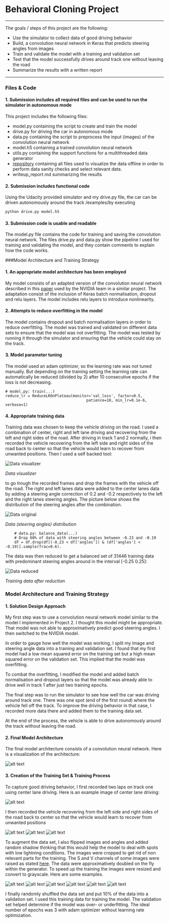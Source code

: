 # Behavioral Cloning Project
---

The goals / steps of this project are the following:

* Use the simulator to collect data of good driving behavior
* Build, a convolution neural network in Keras that predicts steering angles from images
* Train and validate the model with a training and validation set
* Test that the model successfully drives around track one without leaving the road
* Summarize the results with a written report


[//]: # (Image References)

[data_original]: ./examples/data_original.png "Data original"
[data_balanced]: ./examples/data_balanced.png "Data reduced"
[data_visualizer]: ./examples/data_visualizer.png "Data visualizer"
[cnn]: ./examples/cnn.png "CNN"
[center_lane]: ./examples/center_lane.png "Center lane driving"
[left]: ./examples/left.jpg "Recovery right to left (left camera)"
[center]: ./examples/center.jpg "Recovery right to left (center camera)"
[right]: ./examples/right.jpg "Recovery right to left (right camera)"

[fs]: ./examples/frame_shadow.png  "Image with shadow"
[fsf]: ./examples/frame_shadow_flipped.png "Image with shadow flipped"
[fsbw]: ./examples/frame_shadow_bw.png "Image with shadow grayscaled"
[fsfbw]: ./examples/frame_shadow_flipped_bw.png "Image with shadow grayscaled and flipped"
[fa]: ./examples/frame_adjusted_sv.png "Image with raised S and V values"
[fabw]: ./examples/frame_adjusted_bw.png "Image with raised S and V values grayscaled"

---
### Files & Code

#### 1. Submission includes all required files and can be used to run the simulator in autonomous mode

This project includes the following files:

* model.py containing the script to create and train the model
* drive.py for driving the car in autonomous mode
* data.py containing the script to preprocess the input (images) of the convolution neural network
* model.h5 containing a trained convolution neural network 
* utils.py containing the support functions for a multithreaded data generator
* [repository](https://github.com/ValeryToda/DataVisualizer) containing all files used to visualize the data offline in order to perform data sanity checks and select relevant data.
* writeup\_report.md summarizing the results

#### 2. Submission includes functional code
Using the Udacity provided simulator and my drive.py file, the car can be driven autonomously around the track /examples/by executing 

```sh
python drive.py model.h5
```

#### 3. Submission code is usable and readable

The model.py file contains the code for training and saving the convolution neural network. The files drive.py and data.py show the pipeline I used for training and validating the model, and they contain comments to explain how the code works.

###Model Architecture and Training Strategy

#### 1. An appropriate model architecture has been employed

My model consists of an adapted version of the convolution neural network described in this [paper](https://arxiv.org/pdf/1604.07316v1.pdf) used by the NVIDIA team in a similar project. The adaptation consist of the inclusion of Keras batch normalisation, dropout and relu layers. The model includes relu layers to introduce nonlinearity.

#### 2. Attempts to reduce overfitting in the model

The model contains dropout and batch normalisation layers in order to reduce overfitting. 
The model was trained and validated on different data sets to ensure that the model was not overfitting. The model was tested by running it through the simulator and ensuring that the vehicle could stay on the track.

#### 3. Model parameter tuning

The model used an adam optimizer, so the learning rate was not tuned manually. But depending on the training setting the learning rate can automatically be reduced (divided by 2) after 10 consecutive epochs if the loss is not decreasing.

```
# model.py: train(...)
reduce_lr = ReduceLROnPlateau(monitor='val_loss', factor=0.5, 
                                    patience=10, min_lr=0.1e-6, verbose=1)
```

#### 4. Appropriate training data


Training data was chosen to keep the vehicle driving on the road. I used a combination of center, right and left lane driving and recovering from the left and right sides of the road. After driving in track 1 and 2 normally, i then recorded the vehicle recovering from the left side and right sides of the road back to center so that the vehicle would learn to recover from unwanted positions. Then I used a self backed tool:

![][data_visualizer]

*Data visualizer*

to go trough the recorded frames and drop the frames with the vehicle off the road. The right and left lanes data were added to the center lanes data by adding a steering angle correction of 0.2 and -0.2 respectively to the left and the right lanes steering angles. The picture below shows the distribution of the steering angles after the combination.


![][data_original]

*Data (steering angles) distribution*

```	
	# data.py: balance_data(...)
	# Drop 60% of data with steering angles between -0.23 and -0.19
    df = df.drop(df[(-0.23 < df['angles']) & (df['angles'] < -0.19)].sample(frac=0.6).
```

The data was then reduced to get a balanced set of 31446 training data with predominant steering angles around in the interval [-0.25  0.25]:

![][data_balanced]

*Training data after reduction*

### Model Architecture and Training Strategy

#### 1. Solution Design Approach


My first step was to use a convolution neural network model similar to the model I implemented in Project 2. I thought this model might be appropriate. That model was not able to approximatively predict good steering angles. I then switched to the NVIDIA model.

In order to gauge how well the model was working, I split my image and steering angle data into a training and validation set. I found that my first model had a low mean squared error on the training set but a high mean squared error on the validation set. This implied that the model was overfitting. 

To combat the overfitting, I modified the model and added batch normalisation and dropout layers so that the model was already able to drive well in track 1 after just two training epochs.

The final step was to run the simulator to see how well the car was driving around track one. There was one spot (end of the first round) where the vehicle fell off the track. To improve the driving behavior in that case, I recorded more data there and added them to the training data set.

At the end of the process, the vehicle is able to drive autonomously around the track without leaving the road.

#### 2. Final Model Architecture

The final model architecture consists of a convolution neural network. Here is a visualization of the architecture:

![alt text][cnn]

#### 3. Creation of the Training Set & Training Process

To capture good driving behavior, I first recorded two laps on track one using center lane driving. Here is an example image of center lane driving:

![alt text][center_lane]

I then recorded the vehicle recovering from the left side and right sides of the road back to center so that the vehicle would learn to recover from unwanted positions

![alt text][left]
![alt text][center]
![alt text][right]

To augment the data set, I also flipped images and angles and added random shadow thinking that this would help the model to deal with spots with low lightning conditions. The images were cropped to get rid of non relevant parts for the training. The S and V channels of some images were raised as stated [here](http://lamda.nju.edu.cn/weixs/project/CNNTricks/CNNTricks.html). The data were approximatively doubled on the fly within the generator. To speed up the training the images were resized and convert to grayscale. Here are some examples.

![alt text][fs]
![alt text][fsf]
![alt text][fsbw]
![alt text][fsfbw]
![alt text][fa]
![alt text][fabw]

I finally randomly shuffled the data set and put 10% of the data into a validation set. I used this training data for training the model. The validation set helped determine if the model was over- or underfitting. The ideal number of epochs was 3 with adam optimizer without learning rate optimization.
